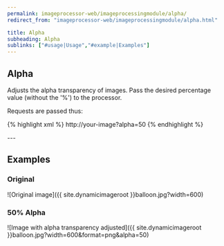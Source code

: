 ```yaml
---
permalink: imageprocessor-web/imageprocessingmodule/alpha/
redirect_from: "imageprocessor-web/imageprocessingmodule/alpha.html"

title: Alpha
subheading: Alpha
sublinks: ["#usage|Usage","#example|Examples"]
---
```

<section id="usage">

# Alpha

Adjusts the alpha transparency of images. Pass the desired percentage
value (without the '%') to the processor.

Requests are passed thus:

{% highlight xml %}
http://your-image?alpha=50
{% endhighlight %}
</section>
---
<section id="example">

# Examples

### Original

![Original image]({{ site.dynamicimageroot }}balloon.jpg?width=600)

### 50% Alpha

![Image with alpha transparency adjusted]({{ site.dynamicimageroot }}balloon.jpg?width=600&format=png&alpha=50)
</section>
